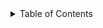 

<details>

<summary>Table of Contents</summary>

7.1. [Scalar Math](scalar/README.md)
7.2. [Display (Output)](display/README.md)
7.3. [Vectors](vector/README.md)
7.4. [Matrices](matrix/README.md)
7.5. [Linear Algebra](linear-algebra/README.md)
7.6. [Tensors (Cartesian)](tensor/README.md)

7.7. [File I/O](file-io/README.md)*

7.8. [Debugging Modes](debug/README.md)


</details>

